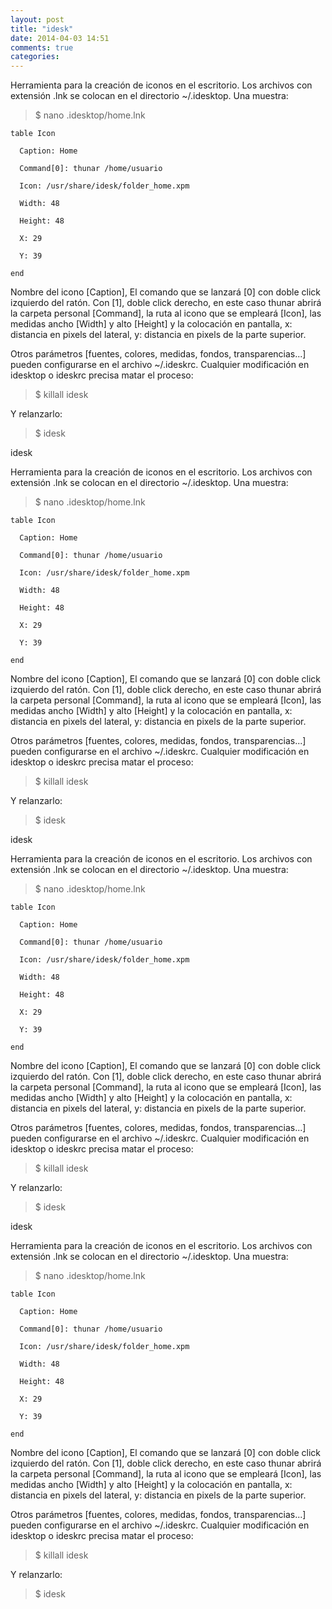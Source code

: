 ```yaml
---
layout: post
title: "idesk"
date: 2014-04-03 14:51
comments: true
categories: 
---
```

Herramienta para la creación de iconos en el escritorio. Los archivos con extensión .lnk se colocan en el directorio ~/.idesktop. Una muestra: 

>$ nano .idesktop/home.lnk 

	table Icon 

	  Caption: Home 

	  Command[0]: thunar /home/usuario 

	  Icon: /usr/share/idesk/folder_home.xpm 

	  Width: 48 

	  Height: 48 

	  X: 29 

	  Y: 39 

	end 

Nombre del icono [Caption], El comando que se lanzará [0] con doble click izquierdo del ratón. Con [1], doble click derecho, en este caso thunar abrirá la carpeta personal [Command], la ruta al icono que se empleará [Icon], las medidas ancho [Width] y alto [Height] y la colocación en pantalla, x: distancia en pixels del lateral, y: distancia en pixels de la parte superior. 

Otros parámetros [fuentes, colores, medidas, fondos, transparencias...] pueden configurarse en el archivo ~/.ideskrc. Cualquier modificación en idesktop o ideskrc precisa matar el proceso:

>$ killall idesk

Y relanzarlo: 

>$ idesk

idesk

Herramienta para la creación de iconos en el escritorio. Los archivos con extensión .lnk se colocan en el directorio ~/.idesktop. Una muestra: 

>$ nano .idesktop/home.lnk 

	table Icon 

	  Caption: Home 

	  Command[0]: thunar /home/usuario 

	  Icon: /usr/share/idesk/folder_home.xpm 

	  Width: 48 

	  Height: 48 

	  X: 29 

	  Y: 39 

	end 

Nombre del icono [Caption], El comando que se lanzará [0] con doble click izquierdo del ratón. Con [1], doble click derecho, en este caso thunar abrirá la carpeta personal [Command], la ruta al icono que se empleará [Icon], las medidas ancho [Width] y alto [Height] y la colocación en pantalla, x: distancia en pixels del lateral, y: distancia en pixels de la parte superior. 

Otros parámetros [fuentes, colores, medidas, fondos, transparencias...] pueden configurarse en el archivo ~/.ideskrc. Cualquier modificación en idesktop o ideskrc precisa matar el proceso:

>$ killall idesk

Y relanzarlo: 

>$ idesk

idesk

Herramienta para la creación de iconos en el escritorio. Los archivos con extensión .lnk se colocan en el directorio ~/.idesktop. Una muestra: 

>$ nano .idesktop/home.lnk 

	table Icon 

	  Caption: Home 

	  Command[0]: thunar /home/usuario 

	  Icon: /usr/share/idesk/folder_home.xpm 

	  Width: 48 

	  Height: 48 

	  X: 29 

	  Y: 39 

	end 

Nombre del icono [Caption], El comando que se lanzará [0] con doble click izquierdo del ratón. Con [1], doble click derecho, en este caso thunar abrirá la carpeta personal [Command], la ruta al icono que se empleará [Icon], las medidas ancho [Width] y alto [Height] y la colocación en pantalla, x: distancia en pixels del lateral, y: distancia en pixels de la parte superior. 

Otros parámetros [fuentes, colores, medidas, fondos, transparencias...] pueden configurarse en el archivo ~/.ideskrc. Cualquier modificación en idesktop o ideskrc precisa matar el proceso:

>$ killall idesk

Y relanzarlo: 

>$ idesk

idesk

Herramienta para la creación de iconos en el escritorio. Los archivos con extensión .lnk se colocan en el directorio ~/.idesktop. Una muestra: 

>$ nano .idesktop/home.lnk 

	table Icon 

	  Caption: Home 

	  Command[0]: thunar /home/usuario 

	  Icon: /usr/share/idesk/folder_home.xpm 

	  Width: 48 

	  Height: 48 

	  X: 29 

	  Y: 39 

	end 

Nombre del icono [Caption], El comando que se lanzará [0] con doble click izquierdo del ratón. Con [1], doble click derecho, en este caso thunar abrirá la carpeta personal [Command], la ruta al icono que se empleará [Icon], las medidas ancho [Width] y alto [Height] y la colocación en pantalla, x: distancia en pixels del lateral, y: distancia en pixels de la parte superior. 

Otros parámetros [fuentes, colores, medidas, fondos, transparencias...] pueden configurarse en el archivo ~/.ideskrc. Cualquier modificación en idesktop o ideskrc precisa matar el proceso:

>$ killall idesk

Y relanzarlo: 

>$ idesk

